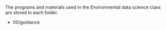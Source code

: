 The programs and materials used in the Environmental data science class are stored in each folder.
* 00/guidance
